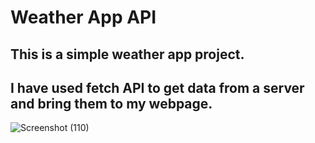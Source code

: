 # Weather App API

## This is a simple weather app project. 
## I have used fetch API to get data from a server and bring them to my webpage.

![Screenshot (110)](https://github.com/artinmohajeri/Weather-App-API/assets/95845593/ee4b42ec-deec-48f6-9fe0-38382dcc4808)

